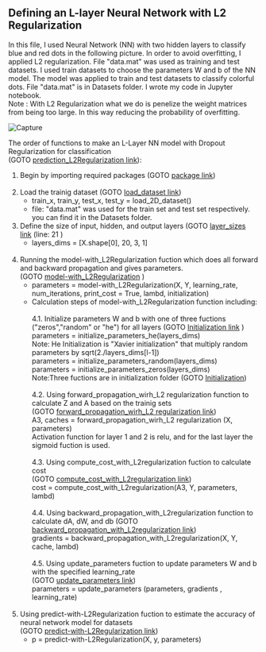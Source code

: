 ## Defining an L-layer Neural Network with L2 Regularization <br />

In this file, I used Neural Network (NN) with two hidden layers to classify blue and red dots in the following picture. In order to avoid overfitting, I applied L2 regularization.  File "data.mat" was used as training and test datasets. I used train datasets to choose the parameters W and b of the NN model. The model was applied to train and test datasets to classify colorful dots. File "data.mat" is in Datasets folder. I wrote my code in Jupyter notebook.<br />
Note : With L2 Regularization what we do is penelize the weight matrices from being too large. In this way reducing  the probability of overfitting.<br />

![Capture](https://user-images.githubusercontent.com/78735911/137906920-87d2585c-ca4a-47bf-91e4-2f8c7832d352.JPG)

The order of functions to make an L-Layer NN model with Dropout Regularization for classification <br /> (GOTO [prediction_L2Regularization link](https://github.com/Afsaneh-Karami/Neural-Networks-and-Deep-Learning/blob/main/Regularization/L2%20Regularization/prediction_L2Regularization)):

1) Begin by importing required packages (GOTO [package link](https://github.com/Afsaneh-Karami/Neural-Networks-and-Deep-Learning/blob/main/Regularization/import%20package))<br /><br />
2) Load the trainig dataset (GOTO [load_dataset link](https://github.com/Afsaneh-Karami/Neural-Networks-and-Deep-Learning/blob/main/Regularization/Loading%20the%20Dataset)) 
   * train_x, train_y, test_x, test_y = load_2D_dataset()
   * file: "data.mat" was used for the train set and test set respectively. you can find it in the Datasets folder. 
3) Define the size of input, hidden, and output layers (GOTO [layer_sizes link](https://github.com/Afsaneh-Karami/Neural-Networks-and-Deep-Learning/blob/main/Regularization/L2%20Regularization/model-with_L2Regularization) (line: 21 )
   * layers_dims = [X.shape[0], 20, 3, 1] <br /><br />
4) Running the model-with_L2Regularization fuction which does all forward and backward propagation and gives parameters. <br />(GOTO [model-with_L2Regularization](https://github.com/Afsaneh-Karami/Neural-Networks-and-Deep-Learning/blob/main/Regularization/L2%20Regularization/model-with_L2Regularization) )
   * parameters = model-with_L2Regularization(X, Y, learning_rate, num_iterations, print_cost = True, lambd, initialization)<br />
   * Calculation steps of model-with_L2Regularization function including: <br /><br />
            4.1. Initialize parameters W and b with one of three fuctions ("zeros","random" or "he") for all layers (GOTO [Initialization link](https://github.com/Afsaneh-Karami/Neural-Networks-and-Deep-Learning/tree/main/Regularization/Initialization) )<br />
                parameters = initialize_parameters_he(layers_dims)  
                   Note: He Initialization is "Xavier initialization" that multiply random parameters by sqrt(2./layers_dims[l-1]) <br /> 
                parameters = initialize_parameters_random(layers_dims)<br /> 
                parameters = initialize_parameters_zeros(layers_dims)<br /> 
                   Note:Three fuctions are in initialization folder (GOTO [Initialization](https://github.com/Afsaneh-Karami/Neural-Networks-and-Deep-Learning/tree/main/Regularization/Initialization))<br /> <br /> 
           4.2. Using forward_propagation_wirh_L2 regularization function to calculate Z and A based on the trainig sets <br />(GOTO [forward_propagation_wirh_L2 regularization link](https://github.com/Afsaneh-Karami/Neural-Networks-and-Deep-Learning/blob/main/Regularization/L2%20Regularization/forward_propagation_wirh_L2%20regularization))<br />
                A3, caches = forward_propagation_wirh_L2 regularization (X, parameters) <br />
                Activation function for layer 1 and 2 is relu, and for the last layer the sigmoid fuction is used.<br /><br /> 
           4.3. Using compute_cost_with_L2regularization fuction to calculate cost <br />(GOTO [compute_cost_with_L2regularization link](https://github.com/Afsaneh-Karami/Neural-Networks-and-Deep-Learning/blob/main/Regularization/L2%20Regularization/compute_cost_with_L2regularization ))<br />
                cost = compute_cost_with_L2regularization(A3, Y, parameters, lambd) <br /><br />
           4.4. Using backward_propagation_with_L2regularization function to calculate dA, dW, and db (GOTO [backward_propagation_with_L2regularization link](https://github.com/Afsaneh-Karami/Neural-Networks-and-Deep-Learning/blob/main/Regularization/L2%20Regularization/Backward_propagation_with_L2regularization))<br />
                gradients  = backward_propagation_with_L2regularization(X, Y, cache, lambd)<br /><br />
           4.5. Using update_parameters fuction to update parameters W and b with the specified learning_rate <br />(GOTO [update_parameters link](https://github.com/Afsaneh-Karami/Neural-Networks-and-Deep-Learning/blob/main/Regularization/L2%20Regularization/update_parameters))<br />
                parameters = update_parameters (parameters, gradients , learning_rate)<br /><br />
5) Using predict-with-L2Regularization fuction to estimate the accuracy of neural network model for datasets <br /> (GOTO [predict-with-L2Regularization link](https://github.com/Afsaneh-Karami/Neural-Networks-and-Deep-Learning/blob/main/Regularization/L2%20Regularization/predict-with-L2Regularization))<br />
   * p = predict-with-L2Regularization(X, y, parameters) <br />
      

